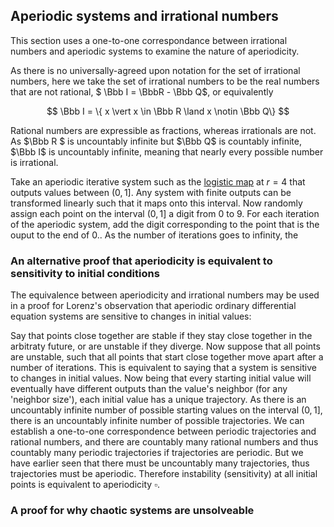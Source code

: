 ## Aperiodic systems and irrational numbers

This section uses a one-to-one correspondance between irrational numbers and aperiodic systems to examine the nature of aperiodicity.

As there is no universally-agreed upon notation for the set of irrational numbers, here we take the set of irrational numbers to be the real numbers that are not rational, $ \Bbb I = \BbbR - \Bbb Q$, or equivalently

$$ \Bbb I = \{ x \vert x \in \Bbb R \land x \notin \Bbb Q\} $$

Rational numbers are expressible as fractions, whereas irrationals are not.  As $\Bbb R $ is uncountably infinite but $\Bbb Q$ is countably infinite, $\Bbb I$ is uncountably infinite, meaning that nearly every possible number is irrational. 

Take an aperiodic iterative system such as the [logistic map](\logistic-map.md) at $r=4$ that outputs values between $(0, 1]$.  Any system with finite outputs can be transformed linearly such that it maps onto this interval.  Now randomly assign each point on the interval $(0, 1]$ a digit from 0 to 9.  For each iteration of the aperiodic system, add the digit corresponding to the point that is the ouput to the end of $0.$.  As the number of iterations goes to infinity, the 

### An alternative proof that aperiodicity is equivalent to sensitivity to initial conditions

The equivalence between aperiodicity and irrational numbers may be used in a proof for Lorenz's observation that aperiodic ordinary differential equation systems are sensitive to changes in initial values:

Say that points close together are stable if they stay close together in the arbitraty future, or are unstable if they diverge.  Now suppose that all points are unstable, such that all points that start close together move apart after a number of iterations. This is equivalent to saying that a system is sensitive to changes in initial values.  Now being that every starting initial value will eventually have different outputs than the value's neighbor (for any 'neighbor size'), each initial value has a unique trajectory.  As there is an uncountably infinite number of possible starting values on the interval $(0,1]$, there is an uncountably infinite number of possible trajectories.  We can establish a one-to-one correspondence between periodic trajectories and rational numbers, and there are countably many rational numbers and thus countably many periodic trajectories if trajectories are periodic. But we have earlier seen that there must be uncountably many trajectories, thus trajectories must be aperiodic.  Therefore instability (sensitivity) at all initial points is equivalent to aperiodicity $\square$.  

### A proof for why chaotic systems are unsolveable








